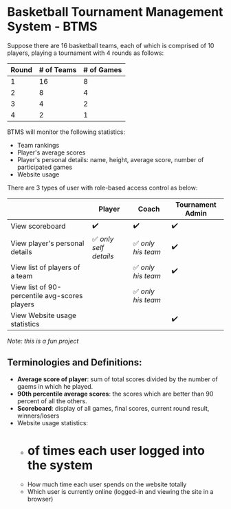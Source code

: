# Basketball Tournament Management System - BTMS
Suppose there are 16 basketball teams, each of which is comprised of 10 players, playing a tournament with 4 rounds as follows:

| Round | # of Teams | # of Games |
|-------|------------|------------|
| 1     | 16         | 8          |
| 2     | 8          | 4          |
| 3     | 4          | 2          |
| 4     | 2          | 1          |

BTMS will monitor the following statistics:
  - Team rankings
  - Player's average scores
  - Player's personal details: name, height, average score, number of participated games
  - Website usage 

There are 3 types of user with role-based access control as below:

|                                               | Player | Coach | Tournament Admin | 
|-----------------------------------------------|--------|-------|------------------|
| View scoreboard                               | :heavy_check_mark: | :heavy_check_mark: | :heavy_check_mark: |
| View player's personal details                | :white_check_mark: _only self details_ | :white_check_mark: _only his team_ | :heavy_check_mark: |
| View list of players of a team                | | :white_check_mark: _only his team_ | :heavy_check_mark: |
| View list of 90-percentile avg-scores players | | :white_check_mark: _only his team_ | |
| View Website usage statistics                 | | | :heavy_check_mark: |


_Note: this is a fun project_

## Terminologies and Definitions:

  - **Average score of player**: sum of total scores divided by the number of gaems in which he played.
  - **90th percentile average scores**: the scores which are better than 90 percent of all the others.
  - **Scoreboard**: display of all games, final scores, current round result, winners/losers
  - Website usage statistics:
    + # of times each user logged into the system
    + How much time each user spends on the website totally
    + Which user is currently online (logged-in and viewing the site in a browser) 

 
